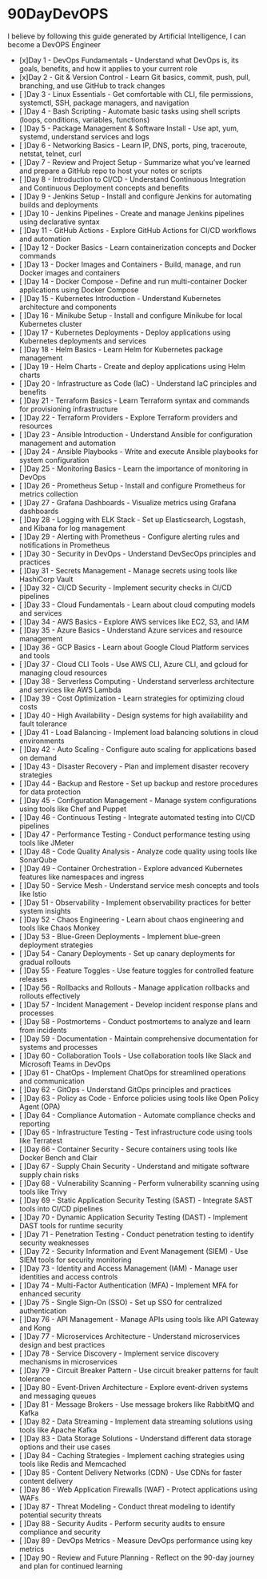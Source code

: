 # 90DayDevOPS
I believe by following this guide generated by Artificial Intelligence, I can become a DevOPS Engineer

- [x]Day 1 - DevOps Fundamentals - Understand what DevOps is, its goals, benefits, and how it applies to your current role
- [x]Day 2 - Git & Version Control - Learn Git basics, commit, push, pull, branching, and use GitHub to track changes
- [ ]Day 3 - Linux Essentials - Get comfortable with CLI, file permissions, systemctl, SSH, package managers, and navigation
- [ ]Day 4 - Bash Scripting - Automate basic tasks using shell scripts (loops, conditions, variables, functions)
- [ ]Day 5 - Package Management & Software Install - Use apt, yum, systemd, understand services and logs
- [ ]Day 6 - Networking Basics - Learn IP, DNS, ports, ping, traceroute, netstat, telnet, curl
- [ ]Day 7 - Review and Project Setup - Summarize what you’ve learned and prepare a GitHub repo to host your notes or scripts
- [ ]Day 8 - Introduction to CI/CD - Understand Continuous Integration and Continuous Deployment concepts and benefits
- [ ]Day 9 - Jenkins Setup - Install and configure Jenkins for automating builds and deployments
- [ ]Day 10 - Jenkins Pipelines - Create and manage Jenkins pipelines using declarative syntax
- [ ]Day 11 - GitHub Actions - Explore GitHub Actions for CI/CD workflows and automation
- [ ]Day 12 - Docker Basics - Learn containerization concepts and Docker commands
- [ ]Day 13 - Docker Images and Containers - Build, manage, and run Docker images and containers
- [ ]Day 14 - Docker Compose - Define and run multi-container Docker applications using Docker Compose
- [ ]Day 15 - Kubernetes Introduction - Understand Kubernetes architecture and components
- [ ]Day 16 - Minikube Setup - Install and configure Minikube for local Kubernetes cluster
- [ ]Day 17 - Kubernetes Deployments - Deploy applications using Kubernetes deployments and services
- [ ]Day 18 - Helm Basics - Learn Helm for Kubernetes package management
- [ ]Day 19 - Helm Charts - Create and deploy applications using Helm charts
- [ ]Day 20 - Infrastructure as Code (IaC) - Understand IaC principles and benefits
- [ ]Day 21 - Terraform Basics - Learn Terraform syntax and commands for provisioning infrastructure
- [ ]Day 22 - Terraform Providers - Explore Terraform providers and resources
- [ ]Day 23 - Ansible Introduction - Understand Ansible for configuration management and automation
- [ ]Day 24 - Ansible Playbooks - Write and execute Ansible playbooks for system configuration
- [ ]Day 25 - Monitoring Basics - Learn the importance of monitoring in DevOps
- [ ]Day 26 - Prometheus Setup - Install and configure Prometheus for metrics collection
- [ ]Day 27 - Grafana Dashboards - Visualize metrics using Grafana dashboards
- [ ]Day 28 - Logging with ELK Stack - Set up Elasticsearch, Logstash, and Kibana for log management
- [ ]Day 29 - Alerting with Prometheus - Configure alerting rules and notifications in Prometheus
- [ ]Day 30 - Security in DevOps - Understand DevSecOps principles and practices
- [ ]Day 31 - Secrets Management - Manage secrets using tools like HashiCorp Vault
- [ ]Day 32 - CI/CD Security - Implement security checks in CI/CD pipelines
- [ ]Day 33 - Cloud Fundamentals - Learn about cloud computing models and services
- [ ]Day 34 - AWS Basics - Explore AWS services like EC2, S3, and IAM
- [ ]Day 35 - Azure Basics - Understand Azure services and resource management
- [ ]Day 36 - GCP Basics - Learn about Google Cloud Platform services and tools
- [ ]Day 37 - Cloud CLI Tools - Use AWS CLI, Azure CLI, and gcloud for managing cloud resources
- [ ]Day 38 - Serverless Computing - Understand serverless architecture and services like AWS Lambda
- [ ]Day 39 - Cost Optimization - Learn strategies for optimizing cloud costs
- [ ]Day 40 - High Availability - Design systems for high availability and fault tolerance
- [ ]Day 41 - Load Balancing - Implement load balancing solutions in cloud environments
- [ ]Day 42 - Auto Scaling - Configure auto scaling for applications based on demand
- [ ]Day 43 - Disaster Recovery - Plan and implement disaster recovery strategies
- [ ]Day 44 - Backup and Restore - Set up backup and restore procedures for data protection
- [ ]Day 45 - Configuration Management - Manage system configurations using tools like Chef and Puppet
- [ ]Day 46 - Continuous Testing - Integrate automated testing into CI/CD pipelines
- [ ]Day 47 - Performance Testing - Conduct performance testing using tools like JMeter
- [ ]Day 48 - Code Quality Analysis - Analyze code quality using tools like SonarQube
- [ ]Day 49 - Container Orchestration - Explore advanced Kubernetes features like namespaces and ingress
- [ ]Day 50 - Service Mesh - Understand service mesh concepts and tools like Istio
- [ ]Day 51 - Observability - Implement observability practices for better system insights
- [ ]Day 52 - Chaos Engineering - Learn about chaos engineering and tools like Chaos Monkey
- [ ]Day 53 - Blue-Green Deployments - Implement blue-green deployment strategies
- [ ]Day 54 - Canary Deployments - Set up canary deployments for gradual rollouts
- [ ]Day 55 - Feature Toggles - Use feature toggles for controlled feature releases
- [ ]Day 56 - Rollbacks and Rollouts - Manage application rollbacks and rollouts effectively
- [ ]Day 57 - Incident Management - Develop incident response plans and processes
- [ ]Day 58 - Postmortems - Conduct postmortems to analyze and learn from incidents
- [ ]Day 59 - Documentation - Maintain comprehensive documentation for systems and processes
- [ ]Day 60 - Collaboration Tools - Use collaboration tools like Slack and Microsoft Teams in DevOps
- [ ]Day 61 - ChatOps - Implement ChatOps for streamlined operations and communication
- [ ]Day 62 - GitOps - Understand GitOps principles and practices
- [ ]Day 63 - Policy as Code - Enforce policies using tools like Open Policy Agent (OPA)
- [ ]Day 64 - Compliance Automation - Automate compliance checks and reporting
- [ ]Day 65 - Infrastructure Testing - Test infrastructure code using tools like Terratest
- [ ]Day 66 - Container Security - Secure containers using tools like Docker Bench and Clair
- [ ]Day 67 - Supply Chain Security - Understand and mitigate software supply chain risks
- [ ]Day 68 - Vulnerability Scanning - Perform vulnerability scanning using tools like Trivy
- [ ]Day 69 - Static Application Security Testing (SAST) - Integrate SAST tools into CI/CD pipelines
- [ ]Day 70 - Dynamic Application Security Testing (DAST) - Implement DAST tools for runtime security
- [ ]Day 71 - Penetration Testing - Conduct penetration testing to identify security weaknesses
- [ ]Day 72 - Security Information and Event Management (SIEM) - Use SIEM tools for security monitoring
- [ ]Day 73 - Identity and Access Management (IAM) - Manage user identities and access controls
- [ ]Day 74 - Multi-Factor Authentication (MFA) - Implement MFA for enhanced security
- [ ]Day 75 - Single Sign-On (SSO) - Set up SSO for centralized authentication
- [ ]Day 76 - API Management - Manage APIs using tools like API Gateway and Kong
- [ ]Day 77 - Microservices Architecture - Understand microservices design and best practices
- [ ]Day 78 - Service Discovery - Implement service discovery mechanisms in microservices
- [ ]Day 79 - Circuit Breaker Pattern - Use circuit breaker patterns for fault tolerance
- [ ]Day 80 - Event-Driven Architecture - Explore event-driven systems and messaging queues
- [ ]Day 81 - Message Brokers - Use message brokers like RabbitMQ and Kafka
- [ ]Day 82 - Data Streaming - Implement data streaming solutions using tools like Apache Kafka
- [ ]Day 83 - Data Storage Solutions - Understand different data storage options and their use cases
- [ ]Day 84 - Caching Strategies - Implement caching strategies using tools like Redis and Memcached
- [ ]Day 85 - Content Delivery Networks (CDN) - Use CDNs for faster content delivery
- [ ]Day 86 - Web Application Firewalls (WAF) - Protect applications using WAFs
- [ ]Day 87 - Threat Modeling - Conduct threat modeling to identify potential security threats
- [ ]Day 88 - Security Audits - Perform security audits to ensure compliance and security
- [ ]Day 89 - DevOps Metrics - Measure DevOps performance using key metrics
- [ ]Day 90 - Review and Future Planning - Reflect on the 90-day journey and plan for continued learning